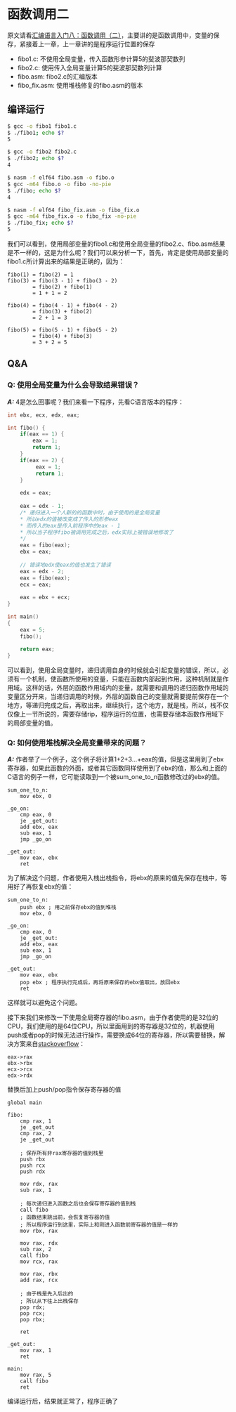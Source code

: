 # 函数调用二

原文请看[汇编语言入门八：函数调用（二）](https://zhuanlan.zhihu.com/p/24265088)，主要讲的是函数调用中，变量的保存，紧接着上一章，上一章讲的是程序运行位置的保存

- fibo1.c: 不使用全局变量，传入函数形参计算5的斐波那契数列
- fibo2.c: 使用传入全局变量计算5的斐波那契数列计算
- fibo.asm: fibo2.c的汇编版本
- fibo_fix.asm: 使用堆栈修复的fibo.asm的版本

## 编译运行

```bash
$ gcc -o fibo1 fibo1.c
$ ./fibo1; echo $?
5

$ gcc -o fibo2 fibo2.c
$ ./fibo2; echo $?
4

$ nasm -f elf64 fibo.asm -o fibo.o
$ gcc -m64 fibo.o -o fibo -no-pie
$ ./fibo; echo $?
4

$ nasm -f elf64 fibo_fix.asm -o fibo_fix.o
$ gcc -m64 fibo_fix.o -o fibo_fix -no-pie
$ ./fibo_fix; echo $?
5
```

我们可以看到，使用局部变量的fibo1.c和使用全局变量的fibo2.c、fibo.asm结果是不一样的，这是为什么呢？我们可以来分析一下，首先，肯定是使用局部变量的fibo1.c所计算出来的结果是正确的，因为：

```
fibo(1) = fibo(2) = 1
fibo(3) = fibo(3 - 1) + fibo(3 - 2)
        = fibo(2) + fibo(1)
        = 1 + 1 = 2
        
fibo(4) = fibo(4 - 1) + fibo(4 - 2)
        = fibo(3) + fibo(2)
        = 2 + 1 = 3

fibo(5) = fibo(5 - 1) + fibo(5 - 2)
	    = fibo(4) + fibo(3)
	    = 3 + 2 = 5
```

## Q&A

### Q: 使用全局变量为什么会导致结果错误？

***A:*** 4是怎么回事呢？我们来看一下程序，先看C语言版本的程序：

```c
int ebx, ecx, edx, eax;

int fibo() {
    if(eax == 1) {
        eax = 1;
        return 1;
    }
    if(eax == 2) {
         eax = 1;
         return 1;
    }
    
    edx = eax;
    
    eax = edx - 1;
    /* 递归进入一个人新的的函数中时，由于使用的是全局变量
    * 所以edx的值被改变成了传入的形参eax
    * 而传入的eax是传入前程序中的eax - 1
    * 所以当子程序fibo被调用完成之后，edx实际上被错误地修改了
    */
    eax = fibo(eax); 
    ebx = eax;
    
    // 错误地edx使eax的值也发生了错误
    eax = edx - 2;
    eax = fibo(eax);
    ecx = eax;
    
    eax = ebx + ecx;
}

int main()
{
	eax = 5;
	fibo();
	
	return eax;
}
```

 可以看到，使用全局变量时，递归调用自身的时候就会引起变量的错误，所以，必须有一个机制，使函数所使用的变量，只能在函数内部起到作用，这种机制就是作用域。这样的话，外层的函数作用域内的变量，就需要和调用的递归函数作用域的变量区分开来，当递归调用的时候，外层的函数自己的变量就需要提前保存在一个地方，等递归完成之后，再取出来，继续执行，这个地方，就是栈，所以，栈不仅仅像上一节所说的，需要存储rip，程序运行的位置，也需要存储本函数作用域下的局部变量的值。

### Q: 如何使用堆栈解决全局变量带来的问题？

***A:*** 作者举了一个例子，这个例子将计算1+2+3...+eax的值，但是这里用到了ebx寄存器，如果此函数的外面，或者其它函数同样使用到了ebx的值，那么和上面的C语言的例子一样，它可能读取到一个被sum_one_to_n函数修改过的ebx的值。

```assembly
sum_one_to_n:
    mov ebx, 0

_go_on:
    cmp eax, 0
    je _get_out:
    add ebx, eax
    sub eax, 1
    jmp _go_on

_get_out:
    mov eax, ebx
    ret
```

为了解决这个问题，作者使用入栈出栈指令，将ebx的原来的值先保存在栈中，等用好了再恢复ebx的值：

```assembly
sum_one_to_n:
    push ebx ; 用之前保存ebx的值到堆栈
    mov ebx, 0

_go_on:
    cmp eax, 0
    je _get_out:
    add ebx, eax
    sub eax, 1
    jmp _go_on

_get_out:
    mov eax, ebx
    pop ebx ; 程序执行完成后，再将原来保存的ebx值取出，放回ebx
    ret
```

这样就可以避免这个问题。

接下来我们来修改一下使用全局寄存器的fibo.asm，由于作者使用的是32位的CPU，我们使用的是64位CPU，所以里面用到的寄存器是32位的，机器使用push或者pop的时候无法进行操作，需要换成64位的寄存器，所以需要替换，解决方案来自[stackoverflow](https://stackoverflow.com/a/59587754/12815044)：

```assembly
eax->rax
ebx->rbx
ecx->rcx
edx->rdx
```

替换后加上push/pop指令保存寄存器的值

```assembly
global main

fibo:
    cmp rax, 1
    je _get_out
    cmp rax, 2
    je _get_out
    
    ; 保存所有非rax寄存器的值到栈里
    push rbx
    push rcx
    push rdx
    
    mov rdx, rax
    sub rax, 1
    
    ; 每次递归进入函数之后也会保存寄存器的值到栈
    call fibo
    ; 函数结束跳出前，会恢复寄存器的值
    ; 所以程序运行到这里，实际上和刚进入函数前寄存器的值是一样的
    mov rbx, rax
    
    mov rax, rdx
    sub rax, 2
    call fibo
    mov rcx, rax
    
    mov rax, rbx
    add rax, rcx
    
    ; 由于栈是先入后出的
    ; 所以从下往上出栈保存
    pop rdx;
    pop rcx;
    pop rbx;
    
    ret
    
_get_out:
    mov rax, 1
    ret
    
main:
	mov rax, 5
	call fibo
	ret
```

编译运行后，结果就正常了，程序正确了
